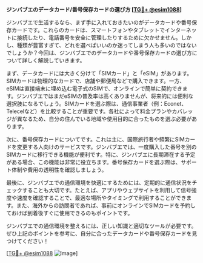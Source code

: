 **ジンバブエのデータカード/番号保存カードの選び方 [[TG💪+ @esim1088](https://t.me/s/esim1088)]**

ジンバブエで生活するなら、まず手に入れておきたいのがデータカードや番号保存カードです。これらのカードは、スマートフォンやタブレットでインターネットに接続したり、電話番号を安全に管理したりするために欠かせません。しかし、種類が豊富すぎて、どれを選べばいいのか迷ってしまう人も多いのではないでしょうか？今回は、ジンバブエでのデータカードや番号保存カードの選び方について詳しく解説していきます。

まず、データカードには大きく分けて「SIMカード」と「eSIM」があります。SIMカードは物理的なカードで、店舗や郵便局などで購入できます。一方、eSIMは直接端末に埋め込む電子式のSIMで、オンラインで簡単に契約できます。ジンバブエではまだeSIMの普及率は高くありませんが、将来的には便利な選択肢になるでしょう。SIMカードを選ぶ際は、通信事業者（例：Econet、Telecelなど）を比較することが重要です。各社によって料金プランやカバレッジが異なるため、自分の住んでいる地域や使用目的に合ったものを選ぶ必要があります。

次に、番号保存カードについてです。これは主に、国際旅行者や頻繁にSIMカードを変更する人向けのサービスです。ジンバブエでは、一度購入した番号を別のSIMカードに移行できる機能が便利です。特に、ジンバブエに長期滞在する予定がある場合、この機能は非常に役立ちます。番号保存カードを選ぶ際は、サポート体制や費用の透明性を確認しましょう。

最後に、ジンバブエでの通信環境を快適にするためには、定期的に通信状況をチェックすることも大切です。たとえば、アプリやウェブサイトを利用して信号強度や速度を確認することで、最適な場所やタイミングで利用することができます。また、海外からの訪問者であれば、事前にオンラインでSIMカードを予約しておけば到着後すぐに使用できるのもポイントです。

ジンバブエでの通信環境を整えるには、正しい知識と適切なツールが必要です。ぜひ上記のポイントを参考に、自分に合ったデータカードや番号保存カードを見つけてください！

[[TG💪+ @esim1088](https://t.me/s/esim1088) ![Image](https://i.postimg.cc/Y0z9fWf4/image.png)]
